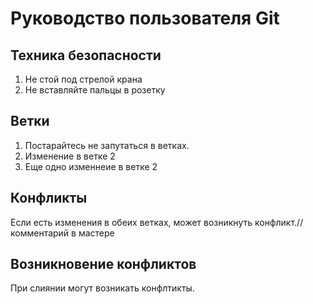# Руководство пользователя Git
## Техника безопасности 
1. Не стой под стрелой крана
2. Не вставляйте пальцы в розетку

## Ветки
1. Постарайтесь не запутаться в ветках.
2. Изменение в ветке 2
3. Еще одно изменнеие в ветке 2

## Конфликты 
Если есть изменения в обеих ветках, может возникнуть конфликт.//комментарий в мастере
## Возникновение конфликтов
При слиянии могут возникать конфлтикты.
